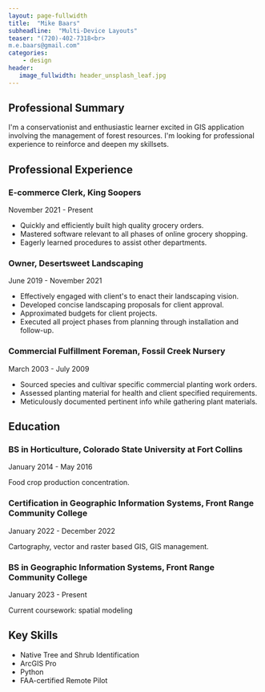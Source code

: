 ```yaml
---
layout: page-fullwidth
title:  "Mike Baars"
subheadline:  "Multi-Device Layouts"
teaser: "(720)-402-7318<br>
m.e.baars@gmail.com"
categories:
    - design
header:
   image_fullwidth: header_unsplash_leaf.jpg
---
```

<h2 class="font-size-h3">Professional Summary</h2>
    <p class="font-size-p">I'm a conservationist and enthusiastic learner excited in GIS application involving the management of forest resources. I'm looking for professional experience to reinforce and deepen my skillsets.</p>

<h2 class="font-size-h3">Professional Experience</h2>
    <h3 class="font-size-h4">E-commerce Clerk, King Soopers</h3>
    <p class="font-size-small">November 2021 - Present</p>
    <ul class="font-size-p">
        <li>Quickly and efficiently built high quality grocery orders.</li>
        <li>Mastered software relevant to all phases of online grocery shopping.</li>
        <li>Eagerly learned procedures to assist other departments.</li>
    </ul>

<h3 class="font-size-h4">Owner, Desertsweet Landscaping</h3>
    <p class="font-size-small">June 2019 - November 2021</p>
    <ul class="font-size-p">
        <li>Effectively engaged with client's to enact their landscaping vision.</li>
        <li>Developed concise landscaping proposals for client approval.</li>
        <li>Approximated budgets for client projects.</li>
        <li>Executed all project phases from planning through installation and follow-up.</li>
    </ul>

<h3 class="font-size-h4">Commercial Fulfillment Foreman, Fossil Creek Nursery</h3>
    <p class="font-size-small">March 2003 - July 2009</p>
    <ul class="font-size-p">
        <li>Sourced species and cultivar specific commercial planting work orders.</li>
        <li>Assessed planting material for health and client specified requirements.</li>
        <li>Meticulously documented pertinent info while gathering plant materials.</li>
    </ul>

<h2 class="font-size-h3">Education</h2>
    <h3 class="font-size-h4">BS in Horticulture, Colorado State University at Fort Collins</h3>
    <p class="font-size-small">January 2014 - May 2016</p>
    <p class="font-size-p">Food crop production concentration.</p>

<h3 class="font-size-h4">Certification in Geographic Information Systems, Front Range Community College</h3>
    <p class="font-size-small">January 2022 - December 2022</p>
    <p class="font-size-p">Cartography, vector and raster based GIS, GIS management.</p>

<h3 class="font-size-h4">BS in Geographic Information Systems, Front Range Community College</h3>
    <p class="font-size-small">January 2023 - Present</p>
    <p class="font-size-p">Current coursework: spatial modeling</p>

<h2 class="font-size-h3">Key Skills</h2>
    <ul class="font-size-p">
        <li>Native Tree and Shrub Identification</li>
        <li>ArcGIS Pro</li>
        <li>Python</li>
        <li>FAA-certified Remote Pilot</li>
    </ul>
